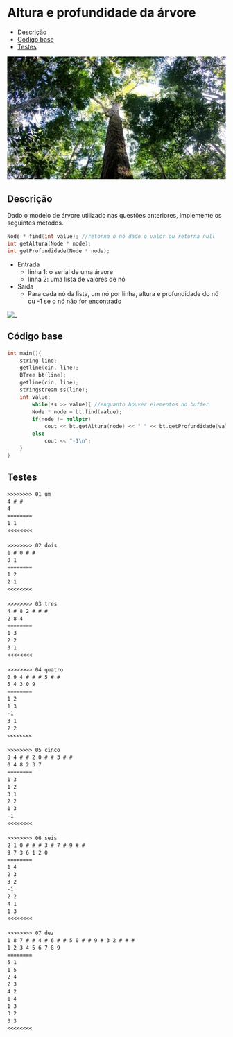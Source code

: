 # Altura e profundidade da árvore

<!--TOC_BEGIN-->
- [Descrição](#descrição)
- [Código base](#código-base)
- [Testes](#testes)
<!--TOC_END-->

![_](cover.jpg)

## Descrição

Dado o modelo de árvore utilizado nas questões anteriores, implemente os seguintes métodos.

```cpp
Node * find(int value); //retorna o nó dado o valor ou retorna null
int getAltura(Node * node);
int getProfundidade(Node * node);
```

- Entrada
  - linha 1: o serial de uma árvore
  - linha 2: uma lista de valores de nó
- Saída
  - Para cada nó da lista, um nó por linha, altura e profundidade do nó ou -1 se o nó não for encontrado

![_](__altura.jpg)

## Código base

```cpp 
int main(){
    string line;
    getline(cin, line);
    BTree bt(line);
    getline(cin, line);
    stringstream ss(line);
    int value;
        while(ss >> value){ //enquanto houver elementos no buffer
        Node * node = bt.find(value);
        if(node != nullptr)
            cout << bt.getAltura(node) << " " << bt.getProfundidade(value) << "\n";
        else
            cout << "-1\n";
    }
}
```

## Testes

```txt
>>>>>>>> 01 um
4 # # 
4
========
1 1
<<<<<<<<

>>>>>>>> 02 dois
1 # 0 # # 
0 1
========
1 2
2 1
<<<<<<<<

>>>>>>>> 03 tres
4 # 8 2 # # # 
2 8 4
========
1 3
2 2
3 1
<<<<<<<<

>>>>>>>> 04 quatro
0 9 4 # # # 5 # # 
5 4 3 0 9
========
1 2
1 3
-1
3 1
2 2
<<<<<<<<

>>>>>>>> 05 cinco
8 4 # # 2 0 # # 3 # # 
0 4 8 2 3 7
========
1 3
1 2
3 1
2 2
1 3
-1
<<<<<<<<

>>>>>>>> 06 seis
2 1 0 # # # 3 # 7 # 9 # # 
9 7 3 6 1 2 0
========
1 4
2 3
3 2
-1
2 2
4 1
1 3
<<<<<<<<

>>>>>>>> 07 dez
1 8 7 # # 4 # 6 # # 5 0 # # 9 # 3 2 # # # 
1 2 3 4 5 6 7 8 9
========
5 1
1 5
2 4
2 3
4 2
1 4
1 3
3 2
3 3
<<<<<<<<

```
